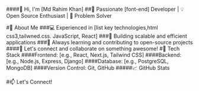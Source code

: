 ####👋 Hi, I'm [Md Rahim Khan]
##🚀 Passionate [font-end] Developer | 💡 Open Source Enthusiast | 🎯 Problem Solver

#📌 About Me
###💻 Experienced in [list key technologies,html css3,tailwned.css. JavaScript, React]
###🚀 Building scalable and efficient applications
###🎯 Always learning and contributing to open-source projects
####💬 Let's connect and collaborate on something awesome!
#🔧 Tech Stack
####Frontend: [e.g., React, Next.js, Tailwind CSS]
####Backend: [e.g., Node.js, Express, Django]
####Database: [e.g., PostgreSQL, MongoDB]
####Version Control: Git, GitHub
#####📈 GitHub Stats

#📫 Let's Connect!
